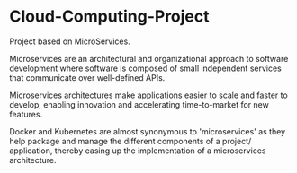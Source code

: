 # Cloud-Computing-Project
Project based on MicroServices.


Microservices are an architectural and organizational approach to software development where software is composed of small independent services that communicate over well-defined APIs. 

Microservices architectures make applications easier to scale and faster to develop, enabling innovation and accelerating time-to-market for new features. 

Docker and Kubernetes are almost synonymous to 'microservices' as they help package and manage the different components of a project/ application, thereby easing up the implementation of a microservices architecture.
